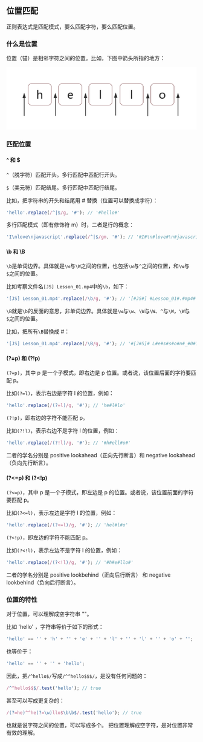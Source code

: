 ## **位置匹配**

正则表达式是匹配模式，要么匹配字符，要么匹配位置。

### 什么是位置

位置（锚）是相邻字符之间的位置。比如，下图中箭头所指的地方：

![anchor](./accets/anchor.png)

### 匹配位置

#### ^ 和 $

`^`（脱字符）匹配开头。多行匹配中匹配行开头。

`$`（美元符）匹配结尾。多行匹配中匹配行结尾。

比如，把字符串的开头和结尾用 # 替换（位置可以替换成字符）：

```javascript
'hello'.replace(/^|$/g, '#'); // '#hello#'
```

多行匹配模式（即有修饰符 m）时，二者是行的概念：

```javascript
'I\nlove\njavascript'.replace(/^|$/gm, '#'); // '#I#\n#love#\n#javascript#'
```

#### \b 和 \B

`\b`是单词边界。具体就是`\w`与`\W`之间的位置，也包括`\w`与`^`之间的位置，和`\w`与`$`之间的位置。

比如考察文件名`[JS] Lesson_01.mp4`中的`\b`，如下：

```javascript
'[JS] Lesson_01.mp4'.replace(/\b/g, '#'); // '[#JS#] #Lesson_01#.#mp4#'
```

`\B`就是`\b`的反面的意思，非单词边界。具体就是`\w`与`\w`、`\W`与`\W`、`^`与`\W`，`\W`与 `$`之间的位置。

比如，把所有`\B`替换成 #：

```javascript
'[JS] Lesson_01.mp4'.replace(/\B/g, '#'); // '#[J#S]# L#e#s#s#o#n#_#0#1.m#p#4'
```

#### (?=p) 和 (?!p)

`(?=p)`，其中 p 是一个子模式，即右边是 p 位置。或者说，该位置后面的字符要匹配 p。

比如`(?=l)`，表示右边是字符 l 的位置，例如：

```javascript
'hello'.replace(/(?=l)/g, '#'); // 'he#l#lo'
```

`(?!p)`，即右边的字符不能匹配 p。

比如`(?!l)`，表示右边不是字符 l 的位置，例如：

```javascript
'hello'.replace(/(?!l)/g, '#'); // '#h#ell#o#'
```

二者的学名分别是 positive lookahead（正向先行断言）和 negative lookahead（负向先行断言）。

#### (?<=p) 和 (?<!p)

`(?<=p)`，其中 p 是一个子模式，即左边是 p 的位置。或者说，该位置前面的字符要匹配 p。

比如`(?<=l)`，表示左边是字符 l 的位置，例如：

```javascript
'hello'.replace(/(?<=l)/g, '#'); // 'hel#l#o'
```

`(?<!p)`，即左边的字符不能匹配 p。

比如`(?<!l)`，表示左边不是字符 l 的位置，例如：

```javascript
'hello'.replace(/(?<!l)/g, '#'); // '#h#e#llo#'
```

二者的学名分别是 positive lookbehind（正向后行断言） 和 negative lookbehind（负向后行断言）。

### 位置的特性

对于位置，可以理解成空字符串 ""。

比如 'hello' ，字符串等价于如下的形式：

```javascript
'hello' == '' + 'h' + '' + 'e' + '' + 'l' + '' + 'l' + '' + 'o' + '';
```

也等价于：

```javascript
'hello' == '' + '' + 'hello';
```

因此，把`/^hello$/`写成`/^^hello$$$/`，是没有任何问题的：

```javascript
/^^hello$$$/.test('hello'); // true
```

甚至可以写成更复杂的：

```javascript
/(?=he)^^he(?=\w)llo$\b\b$/.test('hello'); // true
```

也就是说字符之间的位置，可以写成多个。 把位置理解成空字符，是对位置非常有效的理解。
